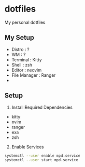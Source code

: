 # dotfiles
My personal dotfiles

## My Setup
- Distro : ?
- WM : ?
- Terminal : Kitty
- Shell : zsh
- Editor : neovim
- File Manager : Ranger
- 

## Setup

1. Install Required Dependencies

- kitty
- nvim
- ranger
- exa
- zsh

2. Enable Services

```sh
systemctl --user enable mpd.service
systemctl --user start mpd.service
```
